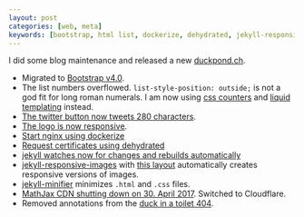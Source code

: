 ```yaml
---
layout: post
categories: [web, meta]
keywords: [bootstrap, html list, dockerize, dehydrated, jekyll-responsive-images, jekyll-minifier, MathJax CDN]
---
```


I did some blog maintenance and released a new [duckpond.ch](/).

* Migrated to [Bootstrap v4.0](https://getbootstrap.com/).
* The list numbers overflowed. `list-style-position: outside;` is not a god fit for long roman numerals. I am now using [css counters](https://stackoverflow.com/questions/10428720/how-to-keep-indent-for-second-line-in-ordered-lists-via-css) and [liquid templating](https://github.com/Enteee/duckpond.ch/blob/master/index.html#L8) instead.
* [The twitter button now tweets 280 characters](https://github.com/Enteee/duckpond.ch/blob/master/_layouts/post.html#L12).
* [The logo is now responsive](https://github.com/Enteee/duckpond.ch/blob/master/static/css/main.css#L321).
* [Start nginx using dockerize](https://github.com/Enteee/duckpond.ch/blob/master/_env/nginx-dockerize/Dockerfile)
* [Request certificates using dehydrated](https://github.com/Enteee/duckpond.ch/blob/master/_env/dehydrated/Dockerfile)
* [jekyll watches now for changes and rebuilds automatically](https://github.com/Enteee/duckpond.ch/blob/master/docker-compose.yml)
* [jekyll-responsive-images](https://github.com/wildlyinaccurate/jekyll-responsive-image) with [this layout](https://github.com/Enteee/duckpond.ch/blob/master/_layouts/responsive_image.html) automatically creates responsive versions of images.
* [jekyll-minifier](https://github.com/digitalsparky/jekyll-minifier) minimizes `.html` and `.css` files.
* [MathJax CDN shutting down on 30. April 2017](https://www.mathjax.org/cdn-shutting-down/). Switched to Cloudflare.
* Removed annotations from the [duck in a toilet 404](/404.html).
